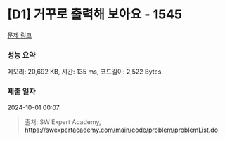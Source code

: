 # [D1] 거꾸로 출력해 보아요 - 1545 

[문제 링크](https://swexpertacademy.com/main/code/problem/problemDetail.do?contestProbId=AV2gbY0qAAQBBAS0) 

### 성능 요약

메모리: 20,692 KB, 시간: 135 ms, 코드길이: 2,522 Bytes

### 제출 일자

2024-10-01 00:07



> 출처: SW Expert Academy, https://swexpertacademy.com/main/code/problem/problemList.do